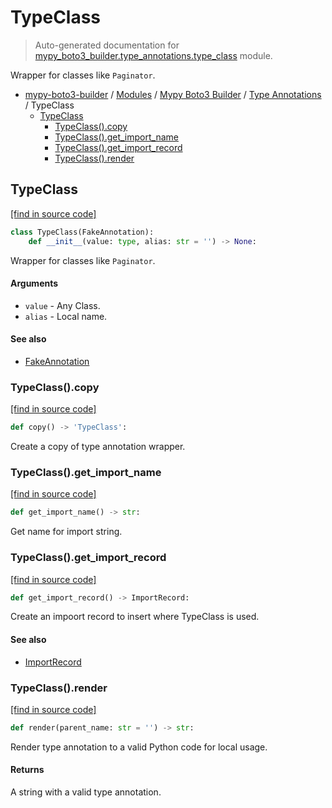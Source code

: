 # TypeClass

> Auto-generated documentation for [mypy_boto3_builder.type_annotations.type_class](https://github.com/vemel/mypy_boto3_builder/blob/main/mypy_boto3_builder/type_annotations/type_class.py) module.

Wrapper for classes like `Paginator`.

- [mypy-boto3-builder](../../README.md#mypy_boto3_builder) / [Modules](../../MODULES.md#mypy-boto3-builder-modules) / [Mypy Boto3 Builder](../index.md#mypy-boto3-builder) / [Type Annotations](index.md#type-annotations) / TypeClass
    - [TypeClass](#typeclass)
        - [TypeClass().copy](#typeclasscopy)
        - [TypeClass().get_import_name](#typeclassget_import_name)
        - [TypeClass().get_import_record](#typeclassget_import_record)
        - [TypeClass().render](#typeclassrender)

## TypeClass

[[find in source code]](https://github.com/vemel/mypy_boto3_builder/blob/main/mypy_boto3_builder/type_annotations/type_class.py#L11)

```python
class TypeClass(FakeAnnotation):
    def __init__(value: type, alias: str = '') -> None:
```

Wrapper for classes like `Paginator`.

#### Arguments

- `value` - Any Class.
- `alias` - Local name.

#### See also

- [FakeAnnotation](fake_annotation.md#fakeannotation)

### TypeClass().copy

[[find in source code]](https://github.com/vemel/mypy_boto3_builder/blob/main/mypy_boto3_builder/type_annotations/type_class.py#L57)

```python
def copy() -> 'TypeClass':
```

Create a copy of type annotation wrapper.

### TypeClass().get_import_name

[[find in source code]](https://github.com/vemel/mypy_boto3_builder/blob/main/mypy_boto3_builder/type_annotations/type_class.py#L36)

```python
def get_import_name() -> str:
```

Get name for import string.

### TypeClass().get_import_record

[[find in source code]](https://github.com/vemel/mypy_boto3_builder/blob/main/mypy_boto3_builder/type_annotations/type_class.py#L42)

```python
def get_import_record() -> ImportRecord:
```

Create an impoort record to insert where TypeClass is used.

#### See also

- [ImportRecord](../import_helpers/import_record.md#importrecord)

### TypeClass().render

[[find in source code]](https://github.com/vemel/mypy_boto3_builder/blob/main/mypy_boto3_builder/type_annotations/type_class.py#L24)

```python
def render(parent_name: str = '') -> str:
```

Render type annotation to a valid Python code for local usage.

#### Returns

A string with a valid type annotation.
